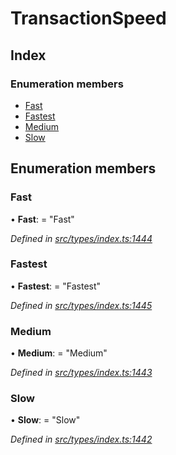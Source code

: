 # TransactionSpeed

## Index

### Enumeration members

* [Fast]()
* [Fastest]()
* [Medium]()
* [Slow]()

## Enumeration members

### Fast

• **Fast**: = "Fast"

_Defined in_ [_src/types/index.ts:1444_](https://github.com/PolymathNetwork/polymath-sdk/blob/550676f/src/types/index.ts#L1444)

### Fastest

• **Fastest**: = "Fastest"

_Defined in_ [_src/types/index.ts:1445_](https://github.com/PolymathNetwork/polymath-sdk/blob/550676f/src/types/index.ts#L1445)

### Medium

• **Medium**: = "Medium"

_Defined in_ [_src/types/index.ts:1443_](https://github.com/PolymathNetwork/polymath-sdk/blob/550676f/src/types/index.ts#L1443)

### Slow

• **Slow**: = "Slow"

_Defined in_ [_src/types/index.ts:1442_](https://github.com/PolymathNetwork/polymath-sdk/blob/550676f/src/types/index.ts#L1442)

